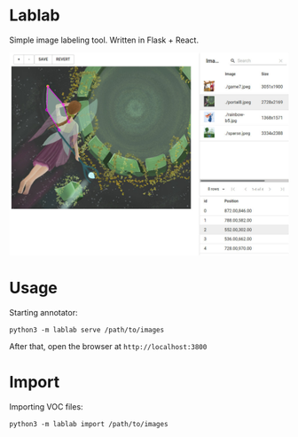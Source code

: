 # Lablab

Simple image labeling tool. Written in Flask + React.

<img src="docs/screenshot.jpeg"/>


# Usage

Starting annotator:

```
python3 -m lablab serve /path/to/images
```

After that, open the browser at `http://localhost:3800`

# Import

Importing VOC files:

```
python3 -m lablab import /path/to/images
```

